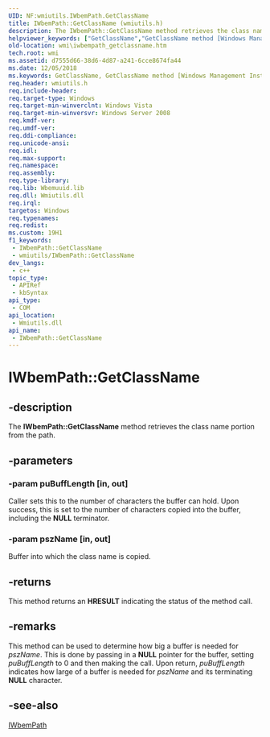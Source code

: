 ```yaml
---
UID: NF:wmiutils.IWbemPath.GetClassName
title: IWbemPath::GetClassName (wmiutils.h)
description: The IWbemPath::GetClassName method retrieves the class name portion from the path.
helpviewer_keywords: ["GetClassName","GetClassName method [Windows Management Instrumentation]","GetClassName method [Windows Management Instrumentation]","IWbemPath interface","IWbemPath interface [Windows Management Instrumentation]","GetClassName method","IWbemPath.GetClassName","IWbemPath::GetClassName","_hmm_iwbempath_getclassname","wmi.iwbempath_getclassname","wmiutils/IWbemPath::GetClassName"]
old-location: wmi\iwbempath_getclassname.htm
tech.root: wmi
ms.assetid: d7555d66-38d6-4d87-a241-6cce8674fa44
ms.date: 12/05/2018
ms.keywords: GetClassName, GetClassName method [Windows Management Instrumentation], GetClassName method [Windows Management Instrumentation],IWbemPath interface, IWbemPath interface [Windows Management Instrumentation],GetClassName method, IWbemPath.GetClassName, IWbemPath::GetClassName, _hmm_iwbempath_getclassname, wmi.iwbempath_getclassname, wmiutils/IWbemPath::GetClassName
req.header: wmiutils.h
req.include-header: 
req.target-type: Windows
req.target-min-winverclnt: Windows Vista
req.target-min-winversvr: Windows Server 2008
req.kmdf-ver: 
req.umdf-ver: 
req.ddi-compliance: 
req.unicode-ansi: 
req.idl: 
req.max-support: 
req.namespace: 
req.assembly: 
req.type-library: 
req.lib: Wbemuuid.lib
req.dll: Wmiutils.dll
req.irql: 
targetos: Windows
req.typenames: 
req.redist: 
ms.custom: 19H1
f1_keywords:
 - IWbemPath::GetClassName
 - wmiutils/IWbemPath::GetClassName
dev_langs:
 - c++
topic_type:
 - APIRef
 - kbSyntax
api_type:
 - COM
api_location:
 - Wmiutils.dll
api_name:
 - IWbemPath::GetClassName
---
```


# IWbemPath::GetClassName


## -description

The <b>IWbemPath::GetClassName</b> method retrieves the class name portion from the path.

## -parameters

### -param puBuffLength [in, out]

Caller sets this to the number of characters the buffer can hold. Upon success, this is set to the number of characters copied into the buffer, including the <b>NULL</b> terminator.

### -param pszName [in, out]

Buffer into which the class name is copied.

## -returns

This method returns an <b>HRESULT</b> indicating the status of the method call.

## -remarks

This method can be used to determine how big a buffer is needed for <i>pszName</i>. This is done by passing in a <b>NULL</b> pointer for the buffer, setting <i>puBuffLength</i> to 0 and then making the call. Upon return, <i>puBuffLength</i> indicates how large of a buffer is needed for <i>pszName</i> and its terminating <b>NULL</b> character.

## -see-also

<a href="/windows/desktop/api/wmiutils/nn-wmiutils-iwbempath">IWbemPath</a>

